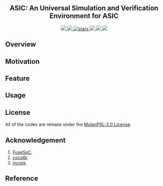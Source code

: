 <p align="center">
    <h2 align="center"> ASIC: An Universal Simulation and Verification Environment for ASIC</h2>
</p>
<p align="center">
    <a href="https://github.com/oscc-soc/asic/actions">
      <img src="https://img.shields.io/github/actions/workflow/status/oscc-soc/asic/unit-test.yml?branch=main&logo=github&style=flat-square">
    </a>
    <a href="./LICENSE">
      <img src="https://img.shields.io/github/license/oscc-soc/asic?color=brightgreen&logo=github&style=flat-square">
    </a>
    <a href="https://github.com/oscc-soc/asic">
      <img alt="stars" src="https://img.shields.io/github/stars/oscc-soc/asic?color=blue&style=flat-square" />
    </a>
    <a href="https://github.com/oscc-soc/asic">
      <img src="https://img.shields.io/badge/total%20lines-0k-red?style=flat-square">
    </a>
    <a href="https://github.com/steveicarus/iverilog">
      <img src="https://img.shields.io/badge/toolchain-iverilog-red?style=flat-square">
  </a>
    <a href="./CONTRIBUTING.md">
      <img src="https://img.shields.io/badge/contribution-welcome-brightgreen?style=flat-square">
    </a>
</p>

## Overview
## Motivation
## Feature
## Usage



## License
All of the codes are release under the [MulanPSL-2.0 License](LICENSE).

## Acknowledgement
1. [FuseSoC](https://fusesoc.readthedocs.io/en/stable/user/introduction.html).
2. [cocotb](https://docs.cocotb.org/en/stable/).
3. [incore](https://fabrics.readthedocs.io/en/latest/overview.html).
## Reference
